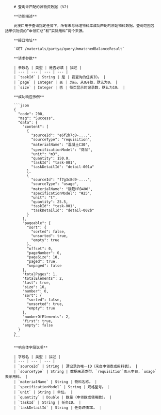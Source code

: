         # 查询未匹配的源物资数据 (V2)

        **功能描述**

        此接口用于查询指定任务下，所有未与标准物料库成功匹配的原始物料数据。查询范围包括甲供物资的“申领汇总”和“实际用料”两个来源。

        **接口地址**

        `GET /materials/partya/queryUnmatchedBalanceResult`

        **请求参数**

        | 参数名 | 类型 | 是否必填 | 描述 |
        | --- | --- | --- | --- |
        | `taskId` | String | 是 | 要查询的任务ID。 |
        | `page` | Integer | 否 | 页码，从0开始，默认为0。 |
        | `size` | Integer | 否 | 每页显示的记录数，默认为10。 |

        **成功响应示例**

        ```json
        {
          "code": 200,
          "msg": "Success",
          "data": {
            "content": [
              {
                "sourceId": "e6f2b7c8-....",
                "sourceType": "requisition",
                "materialName": "混凝土C30",
                "specificationModel": "商品",
                "unit": "m3",
                "quantity": 150.0,
                "taskId": "task-001",
                "taskDetailId": "detail-001a"
              },
              {
                "sourceId": "f7g3c8d9-....",
                "sourceType": "usage",
                "materialName": "钢筋HRB400",
                "specificationModel": "Φ25",
                "unit": "t",
                "quantity": 25.5,
                "taskId": "task-001",
                "taskDetailId": "detail-002b"
              }
            ],
            "pageable": {
              "sort": {
                "sorted": false,
                "unsorted": true,
                "empty": true
              },
              "offset": 0,
              "pageNumber": 0,
              "pageSize": 10,
              "paged": true,
              "unpaged": false
            },
            "totalPages": 1,
            "totalElements": 2,
            "last": true,
            "size": 10,
            "number": 0,
            "sort": {
              "sorted": false,
              "unsorted": true,
              "empty": true
            },
            "numberOfElements": 2,
            "first": true,
            "empty": false
          }
        }
        ```

        **响应体字段说明**

        | 字段名 | 类型 | 描述 |
        | --- | --- | --- |
        | `sourceId` | String | 源记录的唯一ID（来自申领表或用料表）。 |
        | `sourceType` | String | 数据来源类型，`requisition`表示申领，`usage`表示用料。 |
        | `materialName` | String | 物料名称。 |
        | `specificationModel` | String | 规格型号。 |
        | `unit` | String | 单位。 |
        | `quantity` | Double | 数量（申领数或使用数）。 |
        | `taskId` | String | 任务ID。 |
        | `taskDetailId` | String | 任务详情ID。 |
